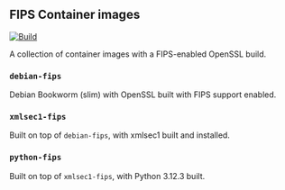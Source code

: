 ## FIPS Container images

[![Build](https://github.com/goauthentik/fips/actions/workflows/build.yml/badge.svg)](https://github.com/goauthentik/fips/actions/workflows/build.yml)

A collection of container images with a FIPS-enabled OpenSSL build.

### `debian-fips`

Debian Bookworm (slim) with OpenSSL built with FIPS support enabled.

### `xmlsec1-fips`

Built on top of `debian-fips`, with xmlsec1 built and installed.

### `python-fips`

Built on top of `xmlsec1-fips`, with Python 3.12.3 built.
